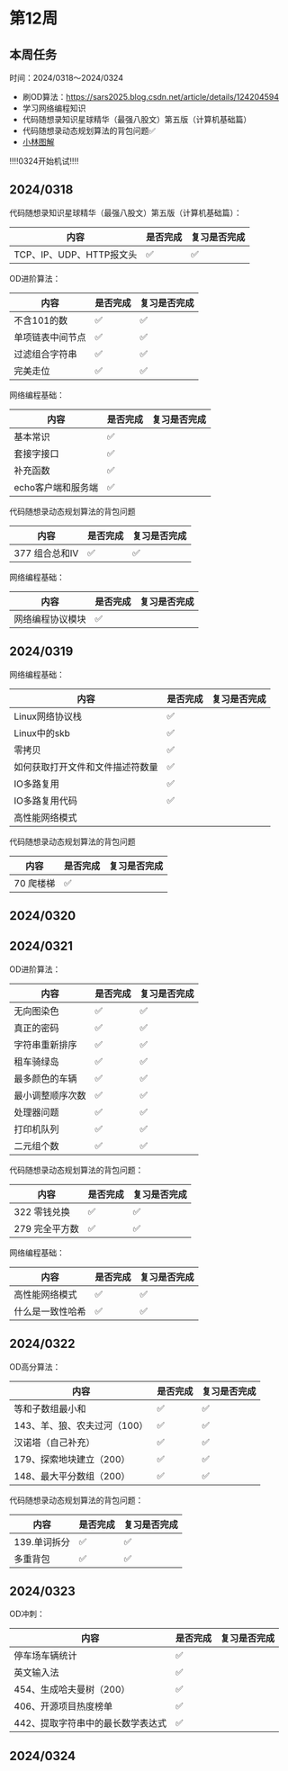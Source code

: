 # 第12周

## 本周任务

时间：2024/0318～2024/0324

+ 刷OD算法：https://sars2025.blog.csdn.net/article/details/124204594
+ 学习网络编程知识
+ 代码随想录知识星球精华（最强八股文）第五版（计算机基础篇）
+ 代码随想录动态规划算法的背包问题✅
+ [小林图解](https://www.xiaolincoding.com/os/8_network_system/selete_poll_epoll.html#%E6%9C%80%E5%9F%BA%E6%9C%AC%E7%9A%84-socket-%E6%A8%A1%E5%9E%8B)

‼️‼️0324开始机试‼️‼️

## 2024/0318

代码随想录知识星球精华（最强八股文）第五版（计算机基础篇）：

| 内容                     | 是否完成 | 复习是否完成 |
| ------------------------ | -------- | ------------ |
| TCP、IP、UDP、HTTP报文头 | ✅        | ✅            |

OD进阶算法：

| 内容             | 是否完成 | 复习是否完成 |
| ---------------- | -------- | ------------ |
| 不含101的数      | ✅        | ✅            |
| 单项链表中间节点 | ✅        | ✅            |
| 过滤组合字符串   | ✅        | ✅            |
| 完美走位         | ✅        | ✅            |

网络编程基础：

| 内容               | 是否完成 | 复习是否完成 |
| ------------------ | -------- | ------------ |
| 基本常识           | ✅        |              |
| 套接字接口         | ✅        |              |
| 补充函数           | ✅        |              |
| echo客户端和服务端 | ✅        |              |

代码随想录动态规划算法的背包问题

| 内容           | 是否完成 | 复习是否完成 |
| -------------- | -------- | ------------ |
| 377 组合总和IV | ✅        | ✅            |

网络编程基础：

| 内容             | 是否完成 | 复习是否完成 |
| ---------------- | -------- | ------------ |
| 网络编程协议模块 | ✅        |              |

## 2024/0319

网络编程基础：

| 内容                             | 是否完成 | 复习是否完成 |
| -------------------------------- | -------- | ------------ |
| Linux网络协议栈                  | ✅        |              |
| Linux中的skb                     | ✅        |              |
| 零拷贝                           | ✅        |              |
| 如何获取打开文件和文件描述符数量 | ✅        |              |
| IO多路复用                       | ✅        |              |
| IO多路复用代码                   | ✅        |              |
| 高性能网络模式                   |          |              |

代码随想录动态规划算法的背包问题

| 内容      | 是否完成 | 复习是否完成 |
| --------- | -------- | ------------ |
| 70 爬楼梯 | ✅        |              |

## 2024/0320

## 2024/0321

OD进阶算法：

| 内容             | 是否完成 | 复习是否完成 |
| ---------------- | -------- | ------------ |
| 无向图染色       | ✅        | ✅            |
| 真正的密码       | ✅        | ✅            |
| 字符串重新排序   | ✅        | ✅            |
| 租车骑绿岛       | ✅        | ✅            |
| 最多颜色的车辆   | ✅        | ✅            |
| 最小调整顺序次数 | ✅        | ✅            |
| 处理器问题       | ✅        | ✅            |
| 打印机队列       | ✅        | ✅            |
| 二元组个数       | ✅        | ✅            |

代码随想录动态规划算法的背包问题：

| 内容           | 是否完成 | 复习是否完成 |
| -------------- | -------- | ------------ |
| 322 零钱兑换   | ✅        | ✅            |
| 279 完全平方数 | ✅        | ✅            |

网络编程基础：

| 内容             | 是否完成 | 复习是否完成 |
| ---------------- | -------- | ------------ |
| 高性能网络模式   | ✅        | ✅            |
| 什么是一致性哈希 | ✅        | ✅            |

## 2024/0322

OD高分算法：

| 内容                         | 是否完成 | 复习是否完成 |
| ---------------------------- | -------- | ------------ |
| 等和子数组最小和             | ✅        | ✅            |
| 143、羊、狼、农夫过河（100） | ✅        | ✅            |
| 汉诺塔（自己补充）           | ✅        | ✅            |
| 179、探索地块建立（200）     | ✅        | ✅            |
| 148、最大平分数组（200）     | ✅        | ✅            |

代码随想录动态规划算法的背包问题：

| 内容         | 是否完成 | 复习是否完成 |
| ------------ | -------- | ------------ |
| 139.单词拆分 | ✅        | ✅            |
| 多重背包     | ✅        | ✅            |

## 2024/0323

OD冲刺：

| 内容                              | 是否完成 | 复习是否完成 |
| --------------------------------- | -------- | ------------ |
| 停车场车辆统计                    | ✅        |              |
| 英文输入法                        | ✅        |              |
| 454、生成哈夫曼树（200）          | ✅        |              |
| 406、开源项目热度榜单             | ✅        |              |
| 442、提取字符串中的最长数学表达式 | ✅        |              |

## 2024/0324

